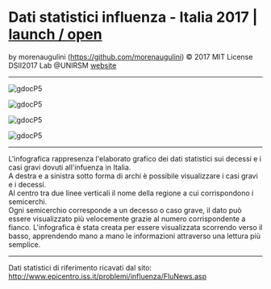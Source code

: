 # Dati statistici influenza - Italia 2017 | [launch / open](http://dsii-2017-unirsm.github.io/morenaugulini)

by morenaugulini (https://github.com/morenaugulini) © 2017 MIT License  
DSII2017 Lab @UNIRSM [website](http://dsii-2017-unirsm.github.io)

----

![gdocP5](http://i.imgur.com/HmfLxaq.png)

![gdocP5](http://i.imgur.com/V33oaJM.png)

![gdocP5](http://i.imgur.com/Pkj7btz.png)

![gdocP5](http://i.imgur.com/3x3wnZo.png)

----

L'infografica rappresenza l'elaborato grafico dei dati statistici sui decessi e i casi gravi dovuti all'infuenza in Italia.  
A destra e a sinistra sotto forma di archi è possibile visualizzare i casi gravi e i decessi.    
Al centro tra due linee verticali il nome della regione a cui corrispondono i semicerchi.     
Ogni semicerchio corresponde a un decesso o caso grave, 
il dato può essere visualizzato più velocemente grazie al numero corrispondente a fianco.
L'infografica è stata creata per essere visualizzata scorrendo verso il basso,
apprendendo mano a mano le informazioni attraverso una lettura più semplice.

***

Dati statistici di riferimento ricavati dal sito: http://www.epicentro.iss.it/problemi/influenza/FluNews.asp
